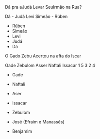 


Dá pra aJudá Levar SeuIrmão na Rua?

Dã -    Judá Levi  Simeão   -   Rúben

- Rúben
- Simeão
- Levi
- Judá
- Dã


O Gado Zebu Acertou na afta do Iscar

Gade Zebulom Asser Naftali Issacar
1     5      3       2        4


- Gade
- Naftali
- Aser
- Issacar
- Zebulom

- José (Efraim e Manassés)
- Benjamim



